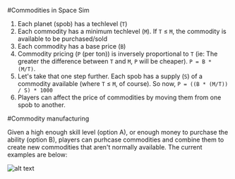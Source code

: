 #Commodities in Space Sim

1. Each planet (spob) has a techlevel (`T`)
2. Each commodity has a minimum techlevel (`M`). If `T` ≤ `M`, the commodity is available to be purchased/sold
3. Each commodity has a base price (`B`)
4. Commodity pricing (`P` (per ton)) is inversely proportional to `T` (ie: The greater the difference between `T` and `M`, `P` will be cheaper). `P = B * (M/T)`.
5. Let's take that one step further. Each spob has a supply (`S`) of a commodity available (where `T` ≤ `M`, of course). So now, `P = ((B * (M/T)) / S) * 1000`
6. Players can affect the price of commodities by moving them from one spob to another.

#Commodity manufacturing

Given a high enough skill level (option A), or enough money to purchase the ability (option B), players can purhcase commodities and combine them to create new commodities that aren't normally available. The current examples are below: 

![alt text](https://raw.github.com/nfreader/Space-Sim-Docs/master/manufacturing.png)
